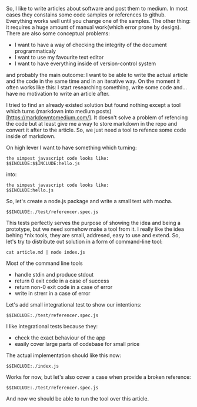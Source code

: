 So, I like to write articles about software and post them to medium. In most cases they constains some code samples or references to github. Everything works well until you change one of the samples. The other thing: it requires a huge amount of manual work(which error prone by design).
There are also some conceptual problems:

- I want to have a way of checking the integrity of the document programmaticaly
- I want to use my favourite text editor
- I want to have everything inside of version-control system

and probably the main outcome: I want to be able to write the actual article and the code in the same time and in an iterative way. On the moment it often works like this: I start researching something, write some code and... have no motivation to write an article after.

I tried to find an already existed solution but found nothing except a tool which turns (markdown into medium posts)[https://markdowntomedium.com/]. It doesn't solve a problem of refencing the code but at least give me a way to store markdown in the repo and convert it after to the article.
So, we just need a tool to refence some code inside of markdown.

On high lever I want to have something which turning:

```
the simpest javascript code looks like:
$$INCLUDE:$$INCLUDE:hello.js
```
into:

```
the simpest javascript code looks like:
$$INCLUDE:hello.js
```

So, let's create a node.js package and write a small test with mocha.

```
$$INCLUDE:./test/referencer.spec.js
```
This tests perfectly serves the purpose of showing the idea and being a prototype, but we need somehow make a tool from it.
I really like the idea behing \*nix tools, they are small, addresed, easy to use and extend. So, let's try to distribute out solution in a form of command-line tool:

```
cat article.md | node index.js
```

Most of the command line tools
- handle stdin and produce stdout
- return 0 exit code in a case of success
- return non-0 exit code in a case of error
- write in strerr in a case of error

Let's add small integrational test to show our intentions:

```
$$INCLUDE:./test/referencer.spec.js
```

I like integrational tests because they:
- check the exact behaviour of the app
- easily cover large parts of codebase for small price

The actual implementation should like this now:
```
$$INCLUDE:./index.js
```

Works for now, but let's also cover a case when provide a broken reference:
```
$$INCLUDE:./test/referencer.spec.js
```

And now we should be able to run the tool over this article.


